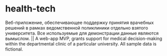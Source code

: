# health-tech
Веб-приложение, обеспечивающее поддержку принятия врачебных решений в рамках ведомственной поликлиники отдельно взятого университета. Все используемые для демонстрации данные являются вымыслом. || A web-app MVP, grants support for medical decision-making within the departmental clinic of a particular university. All sample data is fictional.
